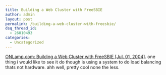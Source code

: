 ```yaml
---
title: Building a Web Cluster with FreeSBIE
author: admin
layout: post
permalink: /building-a-web-cluster-with-freesbie/
dsq_thread_id:
  - 26010493
categories:
  - Uncategorized
---
```

[ONLamp.com: Building a Web Cluster with FreeSBIE [Jul. 01, 2004]][1]. one thing i would like to see it do though is using a system to do load balancing thats not hardware. ahh well, pretty cool none the less.

 [1]: http://www.onlamp.com/pub/a/bsd/2004/07/01/freesbie.html